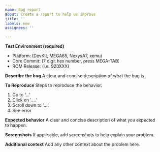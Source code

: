 ```yaml
---
name: Bug report
about: Create a report to help us improve
title: ''
labels: new
assignees: ''

---
```


**Test Environment (required)**
 - Platform: (DevKit, MEGA65, NexysA7, xemu)
 - Core Commit: (7 digit hex number, press MEGA-TAB)
 - ROM Release: (i.e. 920XXX)

**Describe the bug**
A clear and concise description of what the bug is.

**To Reproduce**
Steps to reproduce the behavior:
1. Go to '...'
2. Click on '....'
3. Scroll down to '....'
4. See error

**Expected behavior**
A clear and concise description of what you expected to happen.

**Screenshots**
If applicable, add screenshots to help explain your problem.

**Additional context**
Add any other context about the problem here.
